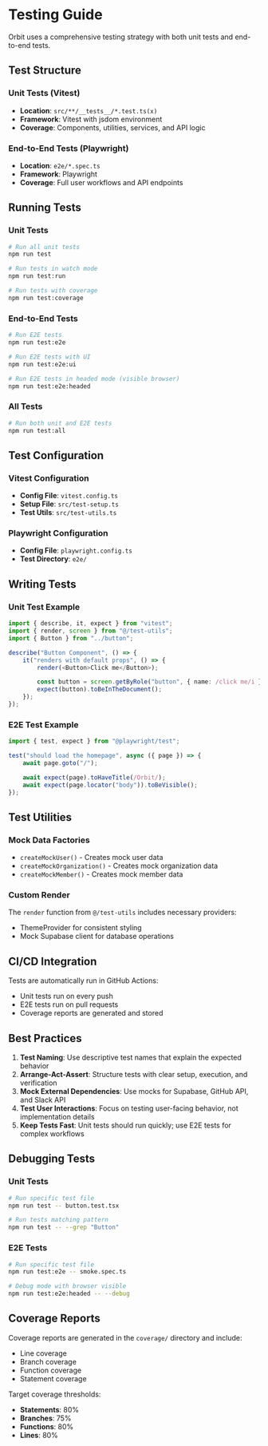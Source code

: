 # Testing Guide

Orbit uses a comprehensive testing strategy with both unit tests and end-to-end tests.

## Test Structure

### Unit Tests (Vitest)

- **Location**: `src/**/__tests__/*.test.ts(x)`
- **Framework**: Vitest with jsdom environment
- **Coverage**: Components, utilities, services, and API logic

### End-to-End Tests (Playwright)

- **Location**: `e2e/*.spec.ts`
- **Framework**: Playwright
- **Coverage**: Full user workflows and API endpoints

## Running Tests

### Unit Tests

```bash
# Run all unit tests
npm run test

# Run tests in watch mode
npm run test:run

# Run tests with coverage
npm run test:coverage
```

### End-to-End Tests

```bash
# Run E2E tests
npm run test:e2e

# Run E2E tests with UI
npm run test:e2e:ui

# Run E2E tests in headed mode (visible browser)
npm run test:e2e:headed
```

### All Tests

```bash
# Run both unit and E2E tests
npm run test:all
```

## Test Configuration

### Vitest Configuration

- **Config File**: `vitest.config.ts`
- **Setup File**: `src/test-setup.ts`
- **Test Utils**: `src/test-utils.ts`

### Playwright Configuration

- **Config File**: `playwright.config.ts`
- **Test Directory**: `e2e/`

## Writing Tests

### Unit Test Example

```typescript
import { describe, it, expect } from "vitest";
import { render, screen } from "@/test-utils";
import { Button } from "../button";

describe("Button Component", () => {
	it("renders with default props", () => {
		render(<Button>Click me</Button>);

		const button = screen.getByRole("button", { name: /click me/i });
		expect(button).toBeInTheDocument();
	});
});
```

### E2E Test Example

```typescript
import { test, expect } from "@playwright/test";

test("should load the homepage", async ({ page }) => {
	await page.goto("/");

	await expect(page).toHaveTitle(/Orbit/);
	await expect(page.locator("body")).toBeVisible();
});
```

## Test Utilities

### Mock Data Factories

- `createMockUser()` - Creates mock user data
- `createMockOrganization()` - Creates mock organization data
- `createMockMember()` - Creates mock member data

### Custom Render

The `render` function from `@/test-utils` includes necessary providers:

- ThemeProvider for consistent styling
- Mock Supabase client for database operations

## CI/CD Integration

Tests are automatically run in GitHub Actions:

- Unit tests run on every push
- E2E tests run on pull requests
- Coverage reports are generated and stored

## Best Practices

1. **Test Naming**: Use descriptive test names that explain the expected behavior
2. **Arrange-Act-Assert**: Structure tests with clear setup, execution, and verification
3. **Mock External Dependencies**: Use mocks for Supabase, GitHub API, and Slack API
4. **Test User Interactions**: Focus on testing user-facing behavior, not implementation details
5. **Keep Tests Fast**: Unit tests should run quickly; use E2E tests for complex workflows

## Debugging Tests

### Unit Tests

```bash
# Run specific test file
npm run test -- button.test.tsx

# Run tests matching pattern
npm run test -- --grep "Button"
```

### E2E Tests

```bash
# Run specific test file
npm run test:e2e -- smoke.spec.ts

# Debug mode with browser visible
npm run test:e2e:headed -- --debug
```

## Coverage Reports

Coverage reports are generated in the `coverage/` directory and include:

- Line coverage
- Branch coverage
- Function coverage
- Statement coverage

Target coverage thresholds:

- **Statements**: 80%
- **Branches**: 75%
- **Functions**: 80%
- **Lines**: 80%
